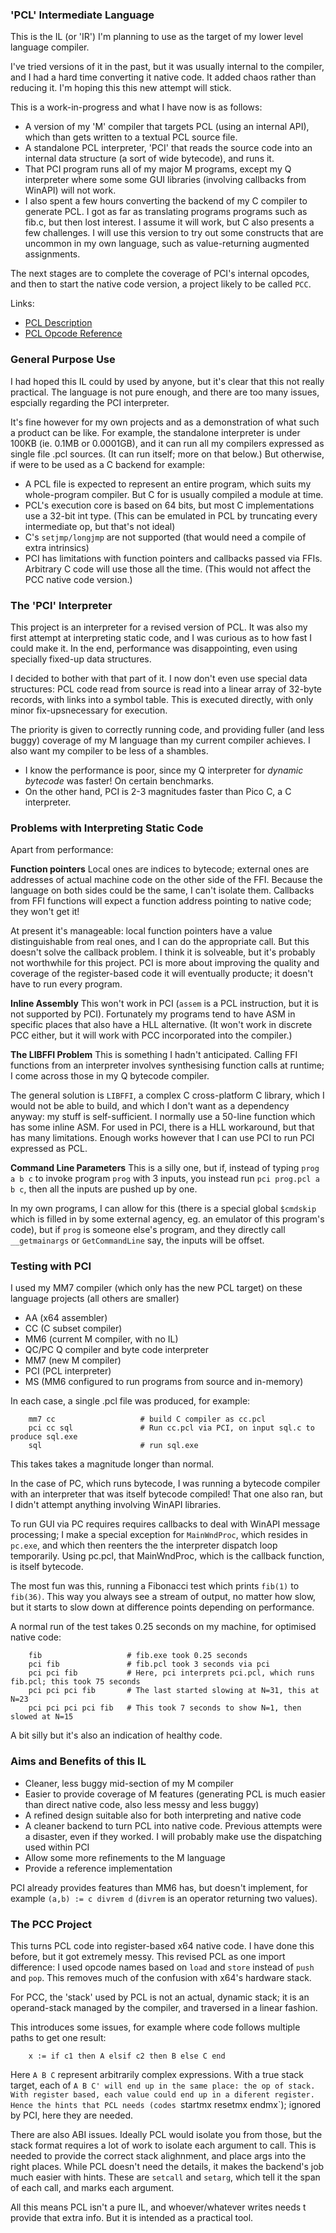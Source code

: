 ### 'PCL' Intermediate Language

This is the IL (or 'IR') I'm planning to use as the target of my lower level language compiler.

I've tried versions of it in the past, but it was usually internal to the compiler, and I had a hard time converting it native code. It added chaos rather than reducing it. I'm hoping this this new attempt will stick.

This is a work-in-progress and what I have now is as follows:

* A version of my 'M' compiler that targets PCL (using an internal API), which than gets written to a textual PCL source file.
* A standalone PCL interpreter, 'PCI' that reads the source code into an internal data structure (a sort of wide bytecode), and runs it.
* That PCI program runs all of my major M programs, except my Q interpreter where some some GUI libraries (involving callbacks from WinAPI) will not work.
* I also spent a few hours converting the backend of my C compiler to generate PCL. I got as far as translating programs programs such as fib.c, but then lost interest. I assume it will work, but C also presents a few challenges. I will use this version to try out some constructs that are uncommon in my own language, such as value-returning augmented assignments.

The next stages are to complete the coverage of PCI's internal opcodes, and then to start the native code version, a project likely to be called `PCC`.

Links:

* [PCL Description](pcl_overview.md)
* [PCL Opcode Reference](pcl_opcodes.md)


### General Purpose Use

I had hoped this IL could by used by anyone, but it's clear that this not really practical. The language is not pure enough, and there are too many issues, espcially regarding the PCI interpreter.

It's fine however for my own projects and as a demonstration of what such a product can be like. For example, the standalone interpreter is under 100KB (ie. 0.1MB or 0.0001GB), and it can run all my compilers expressed as single file .pcl sources. (It can run itself; more on that below.) But otherwise, if were to be used as a C backend for example:

* A PCL file is expected to represent an entire program, which suits my whole-program compiler. But C for is usually compiled a module at time.
* PCL's execution core is based on 64 bits, but most C implementations use a 32-bit int type. (This can be emulated in PCL by truncating every intermediate op, but that's not ideal)
* C's `setjmp/longjmp` are not supported (that would need a compile of extra intrinsics)
* PCI has limitations with function pointers and callbacks passed via FFIs. Arbitrary C code will use those all the time. (This would not affect the PCC native code version.)

### The 'PCI' Interpreter

This project is an interpreter for a revised version of PCL. It was also my first attempt at interpreting static code, and I was curious as to how fast I could make it. In the end, performance was disappointing, even using specially fixed-up data structures.

I decided to bother with that part of it. I now don't even use special data structures: PCL code read from source is read into a linear array of 32-byte records, with links into a symbol table. This is executed directly, with only minor fix-upsnecessary for execution.

The priority is given to correctly running code, and providing fuller (and less buggy) coverage of my M language than my current compiler achieves. I also want my compiler to be less of a shambles.

* I know the performance is poor, since my Q interpreter for *dynamic bytecode* was faster! On certain benchmarks.
* On the other hand, PCI is 2-3 magnitudes faster than Pico C, a C interpreter.

### Problems with Interpreting Static Code

Apart from performance:

**Function pointers** Local ones are indices to bytecode; external ones are addresses of actual machine code on the other side of the FFI. Because the language on both sides could be the same, I can't isolate them. Callbacks from FFI functions will expect a function address pointing to native code; they won't get it!

At present it's manageable: local function pointers have a value distinguishable from real ones, and I can do the appropriate call. But this doesn't solve the callback problem. I think it is solveable, but it's probably not worthwhile for this project. PCI is more about improving the quality and coverage of the register-based code it will eventually producte; it doesn't have to run every program.

**Inline Assembly** This won't work in PCI (`assem` is a PCL instruction, but it is not supported by PCI). Fortunately my programs tend to have ASM in specific places that also have a HLL alternative. (It won't work in discrete PCC either, but it will work with PCC incorporated into the compiler.)

**The LIBFFI Problem** This is something I hadn't anticipated. Calling FFI functions from an interpreter involves synthesising function calls at runtime; I come across those in my Q bytecode compiler.

The general solution is `LIBFFI`, a complex C cross-platform C library, which I would not be able to build, and which I don't want as a dependency anyway: my stuff is self-sufficient. I normally use a 50-line function which has some inline ASM. For used in PCI, there is a HLL workaround, but that has many limitations. Enough works however that I can use PCI to run PCI expressed as PCL.

**Command Line Parameters** This is a silly one, but if, instead of typing `prog a b c` to invoke program `prog` with 3 inputs, you instead run `pci prog.pcl a b c`, then all the inputs are pushed up by one.

In my own programs, I can allow for this (there is a special global `$cmdskip` which is filled in by some external agency, eg. an emulator of this program's code), but if `prog` is someone else's program, and they directly call `__getmainargs` or `GetCommandLine` say, the inputs will be offset.

### Testing with PCI

I used my MM7 compiler (which only has the new PCL target) on these language projects (all others are smaller)

* AA (x64 assembler)
* CC (C subset compiler)
* MM6 (current M compiler, with no IL)
* QC/PC Q compiler and byte code interpreter
* MM7 (new M compiler)
* PCI (PCL interpreter)
* MS (MM6 configured to run programs from source and in-memory)

In each case, a single .pcl file was produced, for example:
````
    mm7 cc                   # build C compiler as cc.pcl
    pci cc sql               # Run cc.pcl via PCI, on input sql.c to produce sql.exe
    sql                      # run sql.exe
````
This takes takes a magnitude longer than normal.

In the case of PC, which runs bytecode, I was running a bytecode compiler with an interpreter that was itself bytecode compiled! That one also ran, but I didn't attempt anything involving WinAPI libraries.

To run GUI via PC requires requires callbacks to deal with WinAPI message processing; I make a special exception for `MainWndProc`, which resides in `pc.exe`, and which then reenters the the interpreter dispatch loop temporarily. Using pc.pcl, that MainWndProc, which is the callback function, is itself bytecode.

The most fun was this, running a Fibonacci test which prints `fib(1)` to `fib(36)`. This way you always see a stream of output, no matter how slow, but it starts to slow down at difference points depending on performance.

A normal run of the test takes 0.25 seconds on my machine, for optimised native code:
````
    fib                   # fib.exe took 0.25 seconds
    pci fib               # fib.pcl took 3 seconds via pci
    pci pci fib           # Here, pci interprets pci.pcl, which runs fib.pcl; this took 75 seconds
    pci pci pci fib       # The last started slowing at N=31, this at N=23
    pci pci pci pci fib   # This took 7 seconds to show N=1, then slowed at N=15
````

A bit silly but it's also an indication of healthy code.

### Aims and Benefits of this IL

* Cleaner, less buggy mid-section of my M compiler
* Easier to provide coverage of M features (generating PCL is much easier than direct native code, also less messy and less buggy)
* A refined design suitable also for both interpreting and native code
* A cleaner backend to turn PCL into native code. Previous attempts were a disaster, even if they worked. I will probably make use the dispatching used within PCI
* Allow some more refinements to the M language
* Provide a reference implementation

PCI already provides features than MM6 has, but doesn't implement, for example `(a,b) := c divrem d` (`divrem` is an operator returning two values). 

### The PCC Project

This turns PCL code into register-based x64 native code. I have done this before, but it got extremely messy. This revised PCL as one import difference: I used opcode names based on `load` and `store` instead of `push` and `pop`. This removes much of the confusion with x64's hardware stack.

For PCC, the 'stack' used by PCL is not an actual, dynamic stack; it is an operand-stack managed by the compiler, and traversed in a linear fashion.

This introduces some issues, for example where code follows multiple paths to get one result:
````
    x := if c1 then A elsif c2 then B else C end
````
Here `A B C` represent arbitrarily complex expressions. With a true stack target, each of `A B C' will end up in the same place: the op of stack. With register based, each value could end up in a diferent register. Hence the hints that PCL needs (codes `startmx resetmx endmx`); ignored by PCI, here they are needed.

There are also ABI issues. Ideally PCL would isolate you from those, but the stack format requires a lot of work to isolate each argument to call. This is needed to provide the correct stack alighnment, and place args into the right places. While PCL doesn't need the details, it makes the backend's job much easier with hints. These are `setcall` and `setarg`, which tell it the span of each call, and marks each argument.

All this means PCL isn't a pure IL, and whoever/whatever writes needs t provide that extra info. But it is intended as a practical tool.

